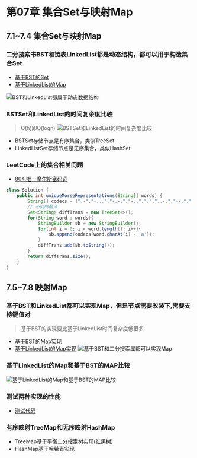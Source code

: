 # 第07章 集合Set与映射Map

## 7.1~7.4 集合Set与映射Map

### 二分搜索书BST和链表LinkedList都是动态结构，都可以用于构造集合Set
+ [基于BST的Set](src/main/java/Chapter07SetAndMap/Section1SetBasicAndBSTSet/BSTSet.java)
+ [基于LinkedList的Map](src/main/java/Chapter07SetAndMap/Section2LinkedListSet/LinkedListSet.java)

![BST和LinkedList都属于动态数据结构](https://img.mukewang.com/szimg/5e0b2b370001bb3b19201080.jpg)

### BSTSet和LinkedList的时间复杂度比较
> O(h)即O(logn)
![BSTSet和LinkedList的时间复杂度比较](https://img.mukewang.com/szimg/5e0b2e4b0001dc9e19201080.jpg)
+ BSTSet存储节点是有序集合，类似TreeSet
+ LinkedListSet存储节点是无序集合，类似HashSet

### LeetCode上的集合相关问题
+ [804.唯一摩尔斯密码词](https://leetcode-cn.com/problems/unique-morse-code-words/)

```java
class Solution {
    public int uniqueMorseRepresentations(String[] words) {
        String[] codecs = {".-","-...","-.-.","-..",".","..-.","--.","....","..",".---","-.-",".-..","--","-.","---",".--.","--.-",".-.","...","-","..-","...-",".--","-..-","-.--","--.."};
        // 不同的翻译
        Set<String> diffTrans = new TreeSet<>();
        for(String word : words){
            StringBuilder sb = new StringBuilder();
            for(int i = 0; i < word.length(); i++){
                sb.append(codecs[word.charAt(i) - 'a']);
            }
            diffTrans.add(sb.toString());
        }
        return diffTrans.size();
    }
}
```

## 7.5~7.8 映射Map
### 基于BST和LinkedList都可以实现Map，但是节点需要改装下,需要支持键值对
> 基于BST的实现要比基于LinkedList时间复杂度低很多
+ [基于BST的Map实现](src/main/java/Chapter07SetAndMap/Section7BSTMap/BSTMap.java)
+ [基于LinkedList的Map实现](src/main/java/Chapter07SetAndMap/Section7BSTMap/BSTMap.java)
![基于BST和二分搜索属都可以实现Map](https://img.mukewang.com/szimg/5e0b35010001a12219201080.jpg)

### 基于LinkedList的Map和基于BST的MAP比较
![基于LinkedList的Map和基于BST的MAP比较](https://img.mukewang.com/szimg/5e0b39c50001ea9b19201080.jpg)

### 测试两种实现的性能
+ [测试代码](src/main/java/Chapter07SetAndMap/Section8TestMap/Main.java)

### 有序映射TreeMap和无序映射HashMap
+ TreeMap基于平衡二分搜索树实现(红黑树)
+ HashMap基于哈希表实现